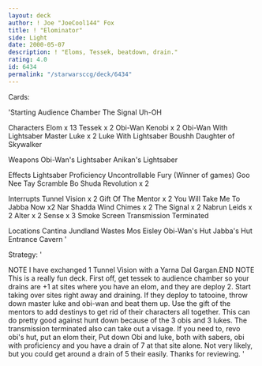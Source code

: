 ```yaml
---
layout: deck
author: ! Joe "JoeCool144" Fox
title: ! "Elominator"
side: Light
date: 2000-05-07
description: ! "Eloms, Tessek, beatdown, drain."
rating: 4.0
id: 6434
permalink: "/starwarsccg/deck/6434"
---
```

Cards: 

'Starting
Audience Chamber
The Signal
Uh-OH

Characters
Elom x 13
Tessek x 2
Obi-Wan Kenobi x 2
Obi-Wan With Lightsaber
Master Luke x 2
Luke With Lightsaber
Boushh
Daughter of Skywalker

Weapons
Obi-Wan's Lightsaber
Anikan's Lightsaber

Effects
Lightsaber Proficiency
Uncontrollable Fury (Winner of games)
Goo Nee Tay
Scramble
Bo Shuda
Revolution x 2

Interrupts
Tunnel Vision x 2
Gift Of The Mentor x 2
You Will Take Me To Jabba Now x2
Nar Shadda Wind Chimes x 2
The Signal x 2
Nabrun Leids x 2
Alter x 2
Sense x 3
Smoke Screen
Transmission Terminated

Locations
Cantina
Jundland Wastes
Mos Eisley
Obi-Wan's Hut
Jabba's Hut Entrance Cavern
'

Strategy: '

NOTE I have exchanged 1 Tunnel Vision with a Yarna Dal Gargan.END NOTE
This is a really fun deck. First off, get tessek to audience chamber so your drains are +1 at sites where you have an elom, and they are deploy 2. Start taking over sites right away and draining. If they deploy to tatooine, throw down master luke and obi-wan and beat them up. Use the gift of the mentors to add destinys to get rid of their characters all together. This can do pretty good against hunt down because of the 3 obis and 3 lukes. The transmission terminated also can take out a visage. If you need to, revo obi's hut, put an elom their, Put down Obi and luke, both with sabers, obi with proficiency and you have a drain of 7 at that site alone. Not very likely, but you could get around a drain of 5 their easily. Thanks for reviewing.  '
